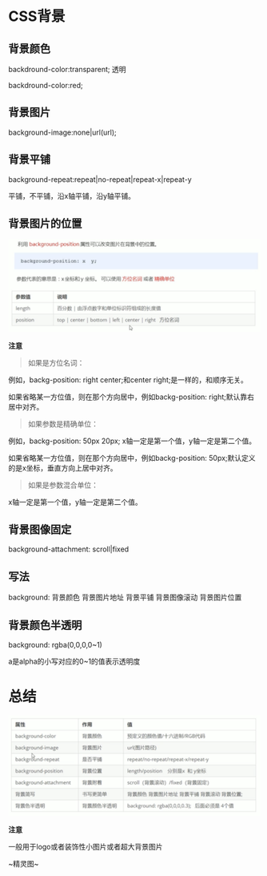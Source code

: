 # CSS背景

## 背景颜色

backdround-color:transparent;   透明

backdround-color:red;

## 背景图片

background-image:none|url(url);

## 背景平铺

background-repeat:repeat|no-repeat|repeat-x|repeat-y

平铺，不平铺，沿x轴平铺，沿y轴平铺。

## 背景图片的位置

![avatar](12.png)

**注意**

>如果是方位名词：

例如，backg-position: right center;和center right;是一样的，和顺序无关。

如果省略某一方位值，则在那个方向居中，例如backg-position: right;默认靠右居中对齐。

>如果参数是精确单位：

例如，backg-position: 50px 20px; x轴一定是第一个值，y轴一定是第二个值。

如果省略某一方位值，则在那个方向居中，例如backg-position: 50px;默认定义的是x坐标，垂直方向上居中对齐。

>如果是参数混合单位：

x轴一定是第一个值，y轴一定是第二个值。

## 背景图像固定

background-attachment: scroll|fixed

## 写法

background: 背景颜色 背景图片地址 背景平铺 背景图像滚动 背景图片位置

## 背景颜色半透明

background: rgba(0,0,0,0~1)

a是alpha的小写对应的0~1的值表示透明度

# 总结

![avater](13.png)

**注意**

一般用于logo或者装饰性小图片或者超大背景图片

~精灵图~